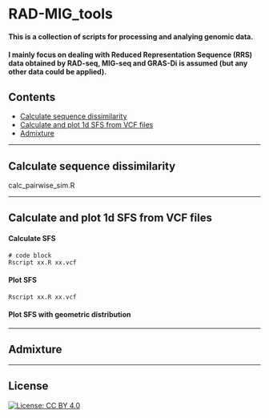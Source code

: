 # RAD-MIG_tools

#### This is a collection of scripts for processing and analying genomic data.
#### I mainly focus on dealing with Reduced Representation Sequence (RRS) data obtained by RAD-seq, MIG-seq and GRAS-Di is assumed (but any other data could be applied).

## Contents

* [Calculate sequence dissimilarity](#calculate-sequence-dissimilarity)
* [Calculate and plot 1d SFS from VCF files](#calculate-and-plot-1d-sfs-from-vcf-files)
* [Admixture](#admixture)

---

## Calculate sequence dissimilarity

calc_pairwise_sim.R

---

## Calculate and plot 1d SFS from VCF files

#### Calculate SFS

```
# code block
Rscript xx.R xx.vcf
```

#### Plot SFS

```
Rscript xx.R xx.vcf
```


#### Plot SFS with geometric distribution

---

## Admixture

---

## License
[![License: CC BY 4.0](https://img.shields.io/badge/License-CC%20BY%204.0-lightgrey.svg)](https://creativecommons.org/licenses/by/4.0/)
